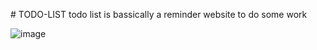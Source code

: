 #   T O D O - L I S T 
todo list is bassically a reminder website to do some work

![image](https://github.com/HarshSharmaaaaaa/TODO-LIST/assets/126580097/74285eaa-5b15-407e-ba10-1b5a091e5f00)





 
 
